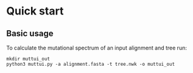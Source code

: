 # Quick start

## Basic usage

To calculate the mutational spectrum of an input alignment and tree run:

```
mkdir muttui_out
python3 muttui.py -a alignment.fasta -t tree.nwk -o muttui_out
```
